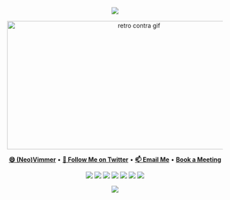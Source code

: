 <div align="center">
  <h3>
    <img src="https://img.shields.io/badge/Hi%2C%20I'm%20Matt-A%20Certified%20Young%20Person-informational"/>
  </h3>
  <img height="300" width="600" src="assets/contra.gif" alt="retro contra gif" />
</div>

<p align="center">
  <b><a href="https://github.com/thebashpotato/neovim.config">😄 (Neo)Vimmer</a></b>
  •
  <b><a href="https://twitter.com/TheBashPotato">💬 Follow Me on Twitter</a></b>
  •
  <b><a href="mailto:matt.k.williams@protonmail.com">📫 Email Me</a></b>
  •
  <b><a href="https://calendly.com/matt_williams"> Book a Meeting</a></b>
</p>

<p align="center">
  <img src="https://camo.githubusercontent.com/891c1fd9d2ab2adf1053e8514f469b94049769ccd9d2765c8e06e9c1b6da1b8c/68747470733a2f2f696d672e736869656c64732e696f2f62616467652f632b2b2d2532333030353939432e7376673f7374796c653d666f722d7468652d6261646765266c6f676f3d63253242253242266c6f676f436f6c6f723d7768697465" />
  
  <img src="https://camo.githubusercontent.com/76cd252b21c19b4cf767c62782fdcdf046afb7c14435a5604e364e9dace48fe4/68747470733a2f2f696d672e736869656c64732e696f2f62616467652f4c616e67756167652d432d4138423943433f7374796c653d666f722d7468652d6261646765266c6f676f3d43" />
  
 
  <img src="https://img.shields.io/badge/rust-%23000000.svg?&style=for-the-badge&logo=rust&logoColor=white"/>

  <img src="https://camo.githubusercontent.com/7d29a31488409b4bb55a4388db2d18808cb7d8b0bd8b4c1d54145001e58b376a/68747470733a2f2f696d672e736869656c64732e696f2f62616467652f4c75612d3243324437323f7374796c653d666f722d7468652d6261646765266c6f676f3d6c7561266c6f676f436f6c6f723d7768697465"/>
  
  <img src="https://img.shields.io/badge/python-306998.svg?&style=for-the-badge&logo=python&logoColor=white" />
  
  <img src="https://img.shields.io/badge/typescript%20-%23007ACC.svg?&style=for-the-badge&logo=typescript&logoColor=white"/>
  
  <img src="https://img.shields.io/badge/neovim-%2357A143.svg?&style=for-the-badge&logo=neovim&logoColor=white"/>
</p>

<div align="center">
  <img src="https://github-readme-stats.vercel.app/api?username=thebashpotato&show_icons=true&theme=github_dark" />  
</div>



<!--
![The Bashpotato's github stats](https://github-readme-stats.vercel.app/api?username=thebashpotato&show_icons=true&theme=merko)
- 🔭 I’m currently working on ...
- 🌱 I’m currently learning ...
- 👯 I’m looking to collaborate on ...
- 🤔 I’m looking for help with ...
- 💬 Ask me about ...
- 📫 How to reach me: ...
- 😄 Pronouns: ...
- ⚡ Fun fact: ...
-->
